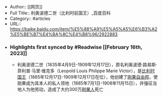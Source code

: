 - Author:: [[网页]]
- Full Title:: 利奥波德二世（比利时前国王）_百度百科
- Category:: #articles
- URL:: https://baike.baidu.com/item/%E5%88%A9%E5%A5%A5%E6%B3%A2%E5%BE%B7%E4%BA%8C%E4%B8%96/2922883
- ### Highlights first synced by #Readwise [[February 16th, 2023]]
    - 利奥波德二世（1835年4月9日-1909年12月17日），原名利奥波德·路易斯·菲利普·马里·维克多（Leopold Louis Philippe Marie Victor），是[比利时国王](/item/%E6%AF%94%E5%88%A9%E6%97%B6%E5%9B%BD%E7%8E%8B/5186017?fromModule=lemma_inlink)（1865年12月17日-1909年12月17日在位），他创建了[刚果自由邦](/item/%E5%88%9A%E6%9E%9C%E8%87%AA%E7%94%B1%E9%82%A6/9629624?fromModule=lemma_inlink)，使刚果成为其本人的私人领地（1885年7月1日-1908年11月15日），并强征当地人为他劳动，造成了大约300万[刚果人](/item/%E5%88%9A%E6%9E%9C%E4%BA%BA/564932?fromModule=lemma_inlink)死亡
